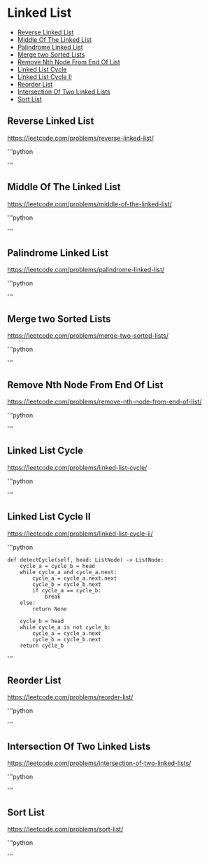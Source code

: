 # Linked List

+ [Reverse Linked List](#reverse-linked-list)
+ [Middle Of The Linked List](#middle-of-the-linked-list)
+ [Palindrome Linked List](#palindrome-linked-list)
+ [Merge two Sorted Lists](#merge-two-sorted-lists)
+ [Remove Nth Node From End Of List](#remove-nth-node-from-end-of-list)
+ [Linked List Cycle](#linked-list-cycle)
+ [Linked List Cycle II](#linked-list-cycle-ii)
+ [Reorder List](#reorder-list)
+ [Intersection Of Two Linked Lists](#intersection-of-two-linked-lists)
+ [Sort List](#sort-list)

## Reverse Linked List

https://leetcode.com/problems/reverse-linked-list/

'''python

'''

## Middle Of The Linked List

https://leetcode.com/problems/middle-of-the-linked-list/

'''python

'''

## Palindrome Linked List

https://leetcode.com/problems/palindrome-linked-list/

'''python

'''

## Merge two Sorted Lists

https://leetcode.com/problems/merge-two-sorted-lists/

'''python

'''

## Remove Nth Node From End Of List

https://leetcode.com/problems/remove-nth-node-from-end-of-list/

'''python

'''

## Linked List Cycle

https://leetcode.com/problems/linked-list-cycle/

'''python

'''

## Linked List Cycle II

https://leetcode.com/problems/linked-list-cycle-ii/

'''python

    def detectCycle(self, head: ListNode) -> ListNode:
        cycle_a = cycle_b = head
        while cycle_a and cycle_a.next:
            cycle_a = cycle_a.next.next
            cycle_b = cycle_b.next
            if cycle_a == cycle_b:
                break
        else:
            return None

        cycle_b = head
        while cycle_a is not cycle_b:
            cycle_a = cycle_a.next
            cycle_b = cycle_b.next
        return cycle_b

'''

## Reorder List

https://leetcode.com/problems/reorder-list/

'''python

'''

## Intersection Of Two Linked Lists

https://leetcode.com/problems/intersection-of-two-linked-lists/

'''python

'''

## Sort List

https://leetcode.com/problems/sort-list/

'''python

'''
